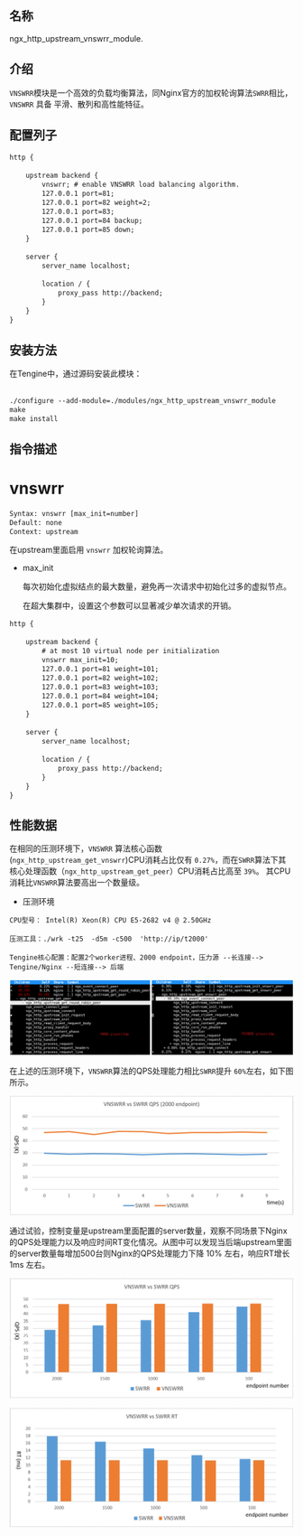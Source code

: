 
## 名称 

ngx_http_upstream_vnswrr_module.


## 介绍

`VNSWRR`模块是一个高效的负载均衡算法，同Nginx官方的加权轮询算法`SWRR`相比，`VNSWRR` 具备 平滑、散列和高性能特征。

## 配置列子

```
http {

    upstream backend {
        vnswrr; # enable VNSWRR load balancing algorithm.
        127.0.0.1 port=81;
        127.0.0.1 port=82 weight=2;
        127.0.0.1 port=83;
        127.0.0.1 port=84 backup;
        127.0.0.1 port=85 down;
    }
    
    server {
        server_name localhost;
        
        location / {
            proxy_pass http://backend;
        }
    }
}

```
    
## 安装方法

在Tengine中，通过源码安装此模块：


```

./configure --add-module=./modules/ngx_http_upstream_vnswrr_module
make
make install

```
    

## 指令描述

vnswrr
=======
```
Syntax: vnswrr [max_init=number]
Default: none
Context: upstream
```

在upstream里面启用 `vnswrr` 加权轮询算法。
    
- max_init

    每次初始化虚拟结点的最大数量，避免再一次请求中初始化过多的虚拟节点。

    在超大集群中，设置这个参数可以显著减少单次请求的开销。

```
http {

    upstream backend {
        # at most 10 virtual node per initialization
        vnswrr max_init=10;
        127.0.0.1 port=81 weight=101;
        127.0.0.1 port=82 weight=102;
        127.0.0.1 port=83 weight=103;
        127.0.0.1 port=84 weight=104;
        127.0.0.1 port=85 weight=105;
    }
    
    server {
        server_name localhost;
        
        location / {
            proxy_pass http://backend;
        }
    }
}
```

## 性能数据


在相同的压测环境下，`VNSWRR` 算法核心函数(`ngx_http_upstream_get_vnswrr`)CPU消耗占比仅有 `0.27%`，而在`SWRR`算法下其核心处理函数（`ngx_http_upstream_get_peer`）CPU消耗占比高至 `39%`。 其CPU消耗比`VNSWRR`算法要高出一个数量级。

* 压测环境

```
CPU型号： Intel(R) Xeon(R) CPU E5-2682 v4 @ 2.50GHz

压测工具：./wrk -t25  -d5m -c500  'http://ip/t2000'

Tengine核心配置：配置2个worker进程、2000 endpoint，压力源 --长连接--> Tengine/Nginx --短连接--> 后端
```

![image](/docs/image/vnswrr_vs_swrr_fhot.png)


在上述的压测环境下，`VNSWRR`算法的QPS处理能力相比`SWRR`提升 `60%`左右，如下图所示。

![image](/docs/image/vnswrr_vs_swrr_2000.png)


通过试验，控制变量是upstream里面配置的server数量，观察不同场景下Nginx的QPS处理能力以及响应时间RT变化情况。从图中可以发现当后端upstream里面的server数量每增加500台则Nginx的QPS处理能力下降 10% 左右，响应RT增长 1ms 左右。

![image](/docs/image/vnswrr_vs_swrr_qps.png)

![image](/docs/image/vnswrr_vs_swrr_rt.png)

